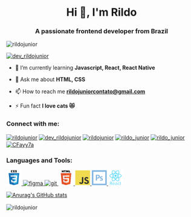 <h1 align="center">Hi 👋, I'm Rildo</h1>
<h3 align="center">A passionate frontend developer from Brazil</h3>

<p align="left"> <img src="https://komarev.com/ghpvc/?username=rildojunior&label=Profile%20views&color=0e75b6&style=flat" alt="rildojunior" /> </p>

<p align="left"> <a href="https://twitter.com/dev_rildojunior" target="blank"><img src="https://img.shields.io/twitter/follow/dev_rildojunior?logo=twitter&style=for-the-badge" alt="dev_rildojunior" /></a> </p>

- 🌱 I’m currently learning **Javascript, React, React Native**

- 💬 Ask me about **HTML, CSS**

- 📫 How to reach me **rildojuniorcontato@gmail.com**

- ⚡ Fun fact **I love cats 😻**

<h3 align="left">Connect with me:</h3>
<p align="left">
<a href="https://codepen.io/rildojunior" target="blank"><img align="center" src="https://raw.githubusercontent.com/rahuldkjain/github-profile-readme-generator/master/src/images/icons/Social/codepen.svg" alt="rildojunior" height="30" width="40" /></a>
<a href="https://twitter.com/dev_rildojunior" target="blank"><img align="center" src="https://raw.githubusercontent.com/rahuldkjain/github-profile-readme-generator/master/src/images/icons/Social/twitter.svg" alt="dev_rildojunior" height="30" width="40" /></a>
<a href="https://linkedin.com/in/rildojunior" target="blank"><img align="center" src="https://raw.githubusercontent.com/rahuldkjain/github-profile-readme-generator/master/src/images/icons/Social/linked-in-alt.svg" alt="rildojunior" height="30" width="40" /></a>
<a href="https://instagram.com/rildo_junior" target="blank"><img align="center" src="https://raw.githubusercontent.com/rahuldkjain/github-profile-readme-generator/master/src/images/icons/Social/instagram.svg" alt="rildo_junior" height="30" width="40" /></a>
<a href="https://www.youtube.com/c/rildo_junior" target="blank"><img align="center" src="https://raw.githubusercontent.com/rahuldkjain/github-profile-readme-generator/master/src/images/icons/Social/youtube.svg" alt="rildo_junior" height="30" width="40" /></a>
<a href="https://discord.gg/CFayy7a" target="blank"><img align="center" src="https://raw.githubusercontent.com/rahuldkjain/github-profile-readme-generator/master/src/images/icons/Social/discord.svg" alt="CFayy7a" height="30" width="40" /></a>
</p>

<h3 align="left">Languages and Tools:</h3>
<p align="left"> <a href="https://www.w3schools.com/css/" target="_blank" rel="noreferrer"> <img src="https://raw.githubusercontent.com/devicons/devicon/master/icons/css3/css3-original-wordmark.svg" alt="css3" width="40" height="40"/> </a> <a href="https://www.figma.com/" target="_blank" rel="noreferrer"> <img src="https://www.vectorlogo.zone/logos/figma/figma-icon.svg" alt="figma" width="40" height="40"/> </a> <a href="https://git-scm.com/" target="_blank" rel="noreferrer"> <img src="https://www.vectorlogo.zone/logos/git-scm/git-scm-icon.svg" alt="git" width="40" height="40"/> </a> <a href="https://www.w3.org/html/" target="_blank" rel="noreferrer"> <img src="https://raw.githubusercontent.com/devicons/devicon/master/icons/html5/html5-original-wordmark.svg" alt="html5" width="40" height="40"/> </a> <a href="https://developer.mozilla.org/en-US/docs/Web/JavaScript" target="_blank" rel="noreferrer"> <img src="https://raw.githubusercontent.com/devicons/devicon/master/icons/javascript/javascript-original.svg" alt="javascript" width="40" height="40"/> </a> <a href="https://www.photoshop.com/en" target="_blank" rel="noreferrer"> <img src="https://raw.githubusercontent.com/devicons/devicon/master/icons/photoshop/photoshop-line.svg" alt="photoshop" width="40" height="40"/> </a> <a href="https://reactjs.org/" target="_blank" rel="noreferrer"> <img src="https://raw.githubusercontent.com/devicons/devicon/master/icons/react/react-original-wordmark.svg" alt="react" width="40" height="40"/> </a> </p>

[![Anurag's GitHub stats](https://github-readme-stats.vercel.app/api?username=rildojunior)](https://github.com/anuraghazra/github-readme-stats)

<p><img align="center" src="https://github-readme-streak-stats.herokuapp.com/?user=rildojunior&" alt="rildojunior" /></p>
